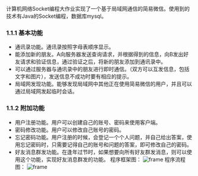 计算机网络Socket编程大作业实现了一个基于局域网通信的简易微信。使用到的技术有Java的Socket编程，数据库mysql。
### 1.1.1 基本功能
* 通讯录功能。通讯录按照字母表顺序显示。
* 能添加新的朋友。A向服务器发送查询请求，并根据得到的信息，向B发出好友请求和验证信息，通过验证之后，将新的朋友添加到通讯录中。
* 可以通过服务器与通讯录中的朋友进行即时通信。（双方可以互发信息，包括文字和图片），发送信息不成功时要有相应的提示。
* 局域网发现功能。能够发现局域网中其他正在使用简易微信的用户，并且可以通过局域网发起临时会话。
### 1.1.2 附加功能
* 用户注册功能。用户可以创建自己的账号、密码来使用客户端。
* 密码修改功能。用户可以修改自己账号的密码。
* 忘记密码功能。用户注册的时候，会登记一个个人问题，并自己给出答案，使用忘记密码时，只需要记得自己的账号和问题的答案，即可修改自己的密码。
* 好友消息群发功能。在逢年过节时，如果想要向所有好友群发消息，则可以使用这个功能，实现好友消息群发的功能。
程序框架图：
![frame](https://github.com/songjinduo/The-project-of-NetWork/raw/master/image/frame.png)
程序流程图：
![frame](https://github.com/songjinduo/The-project-of-NetWork/raw/master/image/process.png)
